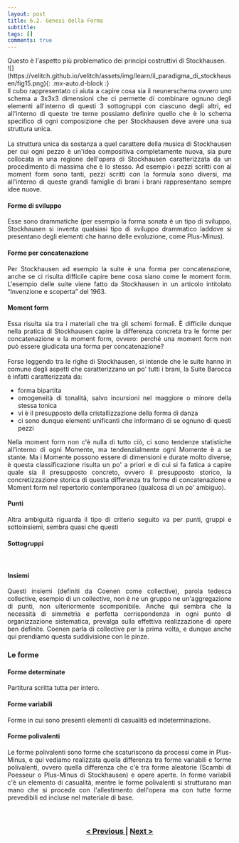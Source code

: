 ```yaml
---
layout: post
title: 6.2. Genesi della Forma
subtitle:
tags: []
comments: true
---
```

<div style="text-align:justify;">
Questo è l'aspetto più problematico dei principi costruttivi di Stockhausen.
</div>
![](https://velitch.github.io/velitch/assets/img/learn/il_paradigma_di_stockhausen/fig15.png){: .mx-auto.d-block :}
<div style="text-align:justify;">
Il cubo rappresentato ci aiuta a capire cosa sia il neunerschema ovvero uno schema a 3x3x3 dimensioni che ci permette di combinare ognuno degli elementi all'interno di questi 3 sottogruppi con ciascuno degli altri, ed all'interno di queste tre terne possiamo definire quello che è lo schema specifico di ogni composizione che per Stockhausen deve avere una sua struttura unica.
<br>
<br>
La struttura unica da sostanza a quel carattere della musica di Stockhausen per cui ogni pezzo è un'idea compositiva completamente nuova, sia pure collocata in una regione dell'opera di Stockhausen caratterizzata da un procedimento di massima che è lo stesso. Ad esempio i pezzi scritti con al moment form sono tanti, pezzi scritti con la formula sono diversi, ma all'interno di queste grandi famiglie di brani i brani rappresentano sempre idee nuove.
<br>
  <h4>Forme di sviluppo</h4>
Esse sono drammatiche (per esempio la forma sonata è un tipo di sviluppo, Stockhausen si inventa qualsiasi tipo di sviluppo drammatico laddove si presentano degli elementi che hanno delle evoluzione, come Plus-Minus).
<br>
  <h4>Forme per concatenazione</h4>
Per Stockhausen ad esempio la suite è una forma per concatenazione, anche se ci risulta difficile capire bene cosa siano come le moment form. L'esempio delle suite viene fatto da Stockhausen in un articolo intitolato “Invenzione e scoperta” del 1963.
<br>
  <h4>Moment form</h4>
Essa risulta sia tra i materiali che tra gli schemi formali. È difficile dunque nella pratica di Stockhausen capire la differenza concreta tra le forme per concatenazione e la moment form, ovvero: perché una moment form non può essere giudicata una forma per concatenazione?
<br>
<br>
Forse leggendo tra le righe di Stockhausen, si intende che le suite hanno in comune degli aspetti che caratterizzano un po' tutti i brani, la Suite Barocca è infatti caratterizzata da:
<br>
<ul>
  <li>forma bipartita</li>
  <li>omogeneità di tonalità, salvo incursioni nel maggiore o minore della stessa tonica</li>
  <li>vi è il presupposto della cristallizzazione della forma di danza</li>
  <li>ci sono dunque elementi unificanti che informano di se ognuno di questi pezzi</li>
</ul>
Nella moment form non c'è nulla di tutto ciò, ci sono tendenze statistiche all'interno di ogni Momente, ma tendenzialmente ogni Momente è a se stante. Ma i Momente possono essere di dimensioni e durate molto diverse, è questa classificazione risulta un po' a priori e di cui si fa fatica a capire quale sia il presupposto concreto, ovvero il presupposto storico, la concretizzazione storica di questa differenza tra forme di concatenazione e Moment form nel repertorio contemporaneo (qualcosa di un po' ambiguo).
<br>
<h4>Punti</h4>
Altra ambiguità riguarda il tipo di criterio seguito va per punti, gruppi e sottoinsiemi, sembra quasi che questi
<br>
<h4>Sottogruppi</h4>
<br>
<h4>Insiemi</h4>
Questi insiemi (definiti da Coenen come collective), parola tedesca collective, esempio di un collective, non è ne un gruppo ne un'aggregazione di punti, non ulteriormente scomponibile.
Anche qui sembra che la necessità di simmetria e perfetta corrispondenza in ogni punto di organizzazione sistematica, prevalga sulla effettiva realizzazione di opere ben definite.
Coenen parla di collective per la prima volta, e dunque anche qui prendiamo questa suddivisione con le pinze.
<h3>Le forme</h3>
<h4>Forme determinate</h4>
Partitura scritta tutta per intero.
<br>
<h4>Forme variabili</h4>
Forme in cui sono presenti elementi di casualità ed indeterminazione.
<br>
<h4>Forme polivalenti</h4>
Le forme polivalenti sono forme che scaturiscono da processi come in Plus-Minus, e qui vediamo realizzata quella differenza tra forme variabili e forme polivalenti, ovvero quella differenza che c'è tra forme aleatorie (Scambi di Poesseur o Plus-Minus di Stockhausen) e opere aperte. In forme variabili c'è un elemento di casualità, mentre le forme polivalenti si strutturano man mano che si procede con l'allestimento dell'opera ma con tutte forme prevedibili ed incluse nel materiale di base.
</div>
<br>
<br>
<h3 style="text-align:center">
<a href="https://velitch.github.io/velitch/2021-11-02-06_01_serializzazione/">< Previous </a>
|
<a href="https://velitch.github.io/velitch/2021-11-02-06_03_proiezione_della_formula/">Next ></a>
</h3>
